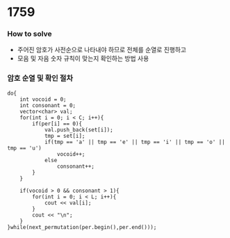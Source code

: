 # 1759
### How to solve
- 주어진 암호가 사전순으로 나타내야 하므로 전체를 순열로 진행하고
- 모음 및 자음 숫자 규칙이  맞는지 확인하는 방법 사용

### 암호 순열 및 확인 절차
    do{
        int vocoid = 0;
        int consonant = 0;
        vector<char> val;
        for(int i = 0; i < C; i++){
            if(per[i] == 0){
                val.push_back(set[i]);
                tmp = set[i];
                if(tmp == 'a' || tmp == 'e' || tmp == 'i' || tmp == 'o' || tmp == 'u')
                    vocoid++;
                else
                    consonant++;
            }
        }

        if(vocoid > 0 && consonant > 1){
            for(int i = 0; i < L; i++){
                cout << val[i];
            }
            cout << "\n";
        }
    }while(next_permutation(per.begin(),per.end()));